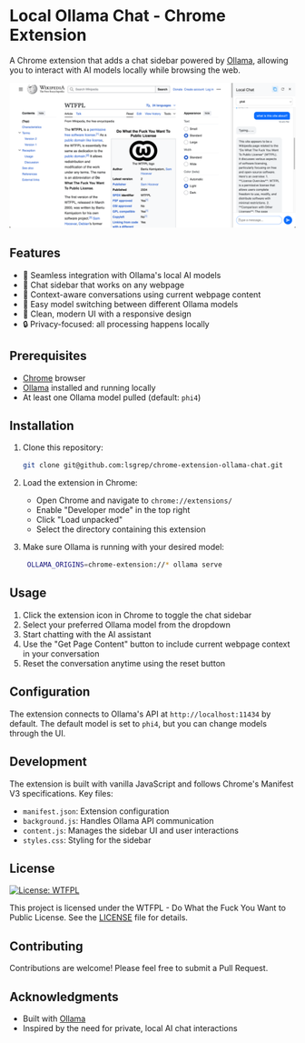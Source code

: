# Local Ollama Chat - Chrome Extension

A Chrome extension that adds a chat sidebar powered by [Ollama](https://ollama.ai/), allowing you to interact with AI models locally while browsing the web.

![Local Ollama Chat Screenshot](https://raw.githubusercontent.com/lsgrep/chrome-extension-ollama-chat/refs/heads/main/screenshot.png)

## Features

- 🚀 Seamless integration with Ollama's local AI models
- 💬 Chat sidebar that works on any webpage
- 📝 Context-aware conversations using current webpage content
- 🔄 Easy model switching between different Ollama models
- 🎨 Clean, modern UI with a responsive design
- 🔒 Privacy-focused: all processing happens locally

## Prerequisites

- [Chrome](https://www.google.com/chrome/) browser
- [Ollama](https://ollama.ai/) installed and running locally
- At least one Ollama model pulled (default: `phi4`)

## Installation

1. Clone this repository:
   ```bash
   git clone git@github.com:lsgrep/chrome-extension-ollama-chat.git
   ```

2. Load the extension in Chrome:
   - Open Chrome and navigate to `chrome://extensions/`
   - Enable "Developer mode" in the top right
   - Click "Load unpacked"
   - Select the directory containing this extension

3. Make sure Ollama is running with your desired model:
   ```bash
    OLLAMA_ORIGINS=chrome-extension://* ollama serve
   ```

## Usage

1. Click the extension icon in Chrome to toggle the chat sidebar
2. Select your preferred Ollama model from the dropdown
3. Start chatting with the AI assistant
4. Use the "Get Page Content" button to include current webpage context in your conversation
5. Reset the conversation anytime using the reset button

## Configuration

The extension connects to Ollama's API at `http://localhost:11434` by default. The default model is set to `phi4`, but you can change models through the UI.

## Development

The extension is built with vanilla JavaScript and follows Chrome's Manifest V3 specifications. Key files:

- `manifest.json`: Extension configuration
- `background.js`: Handles Ollama API communication
- `content.js`: Manages the sidebar UI and user interactions
- `styles.css`: Styling for the sidebar

## License

[![License: WTFPL](https://img.shields.io/badge/License-WTFPL-brightgreen.svg)](http://www.wtfpl.net/about/)

This project is licensed under the WTFPL - Do What the Fuck You Want to Public License. See the [LICENSE](LICENSE) file for details.

## Contributing

Contributions are welcome! Please feel free to submit a Pull Request.

## Acknowledgments

- Built with [Ollama](https://ollama.ai/)
- Inspired by the need for private, local AI chat interactions
